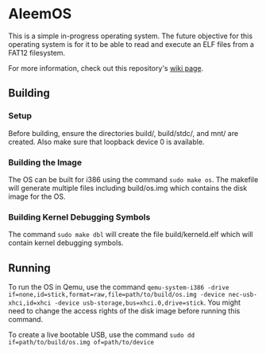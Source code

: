 # AleemOS

This is a simple in-progress operating system.
The future objective for this operating system is for it to be able to read and execute an ELF files from a FAT12 filesystem.

For more information, check out this repository's [wiki page](https://github.com/mebrahimaleem/AleemOS/wiki).

## Building

### Setup
Before building, ensure the directories build/, build/stdc/, and mnt/ are created. Also make sure that loopback device 0 is available.

### Building the Image
The OS can be built for i386 using the command `sudo make os`. The makefile will generate multiple files including build/os.img which contains the disk image for the OS.

### Building Kernel Debugging Symbols
The command `sudo make dbl` will create the file build/kerneld.elf which will contain kernel debugging symbols.

## Running

To run the OS in Qemu, use the command `qemu-system-i386 -drive if=none,id=stick,format=raw,file=path/to/build/os.img -device nec-usb-xhci,id=xhci -device usb-storage,bus=xhci.0,drive=stick`. You might need to change the access rights of the disk image before running this command.

To create a live bootable USB, use the command `sudo dd if=path/to/build/os.img of=path/to/device`
